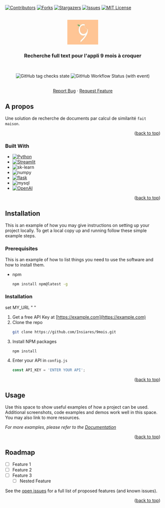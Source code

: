 <a name="readme-top"></a>




<!-- PROJECT SHIELDS -->
<!--
*** I'm using markdown "reference style" links for readability.
*** Reference links are enclosed in brackets [ ] instead of parentheses ( ).
*** See the bottom of this document for the declaration of the reference variables
*** for contributors-url, forks-url, etc. This is an optional, concise syntax you may use.
*** https://www.markdownguide.org/basic-syntax/#reference-style-links
-->
[![Contributors][contributors-shield]][contributors-url]
[![Forks][forks-shield]][forks-url]
[![Stargazers][stars-shield]][stars-url]
[![Issues][issues-shield]][issues-url]
[![MIT License][license-shield]][license-url]



<!-- PROJECT LOGO -->
<br />
<div align="center">
  <a href="https://github.com/Insiares/9mois">
    <img src="./9mois.jpg" alt="Logo" width="100" height="80">
  </a>

<h3 align="center">Recherche full text pour l'appli 9 mois à croquer</h3>
<br />

![GitHub tag checks state](https://img.shields.io/github/checks-status/Insiares/9mois/master)
![GitHub Workflow Status (with event)](https://img.shields.io/github/actions/workflow/status/Insiares/9mois/workflow.yml)

  <p align="center">
    <br />
    <a href="https://github.com/Insiares/9mois/issues">Report Bug</a>
    ·
    <a href="https://github.com/Insiares/9mois/issues">Request Feature</a>
  </p>
</div>






<!-- ABOUT THE PROJECT -->
## A propos


Une solution de recherche de documents par calcul de similarité `fait maison`.

<p align="right">(<a href="#readme-top">back to top</a>)</p>



### Built With

* [![Python][Python-shield]][Python-url]
* [![Streamlit][Streamlit-shield]][Streamlit-url]
* ![sk-learn][scikit-shield]
* ![numpy][NumPy]
* [![flask][flask-shield]][flask-url]
* ![mysql][mysql-shield]
* [![OpenAI][GPT-shield]][GPT-url]

<p align="right">(<a href="#readme-top">back to top</a>)</p>



<!-- GETTING STARTED -->
## Installation

This is an example of how you may give instructions on setting up your project locally.
To get a local copy up and running follow these simple example steps.

### Prerequisites

This is an example of how to list things you need to use the software and how to install them.
* npm
  ```sh
  npm install npm@latest -g
  ```

### Installation
set MY_URL " " 
1. Get a free API Key at [https://example.com](https://example.com)
2. Clone the repo
   ```sh
   git clone https://github.com/Insiares/9mois.git
   ```
3. Install NPM packages
   ```sh
   npm install
   ```
4. Enter your API in `config.js`
   ```js
   const API_KEY = 'ENTER YOUR API';
   ```

<p align="right">(<a href="#readme-top">back to top</a>)</p>



<!-- USAGE EXAMPLES -->
## Usage

Use this space to show useful examples of how a project can be used. Additional screenshots, code examples and demos work well in this space. You may also link to more resources.

_For more examples, please refer to the [Documentation](https://example.com)_

<p align="right">(<a href="#readme-top">back to top</a>)</p>



<!-- ROADMAP -->
## Roadmap

- [ ] Feature 1
- [ ] Feature 2
- [ ] Feature 3
    - [ ] Nested Feature

See the [open issues](https://github.com/Insiares/9mois/issues) for a full list of proposed features (and known issues).

<p align="right">(<a href="#readme-top">back to top</a>)</p>



<!-- MARKDOWN LINKS & IMAGES -->
<!-- https://www.markdownguide.org/basic-syntax/#reference-style-links -->
[GPT-shield]:https://img.shields.io/badge/chatGPT-74aa9c?logo=openai&logoColor=white
[GPT-url]:https://openai.com/
[Python-shield]:https://img.shields.io/badge/python-3670A0?style=for-the-badge&logo=python&logoColor=ffdd54
[Python-url]:https://www.python.org/
[Streamlit-shield]:https://static.streamlit.io/badges/streamlit_badge_black_white.svg
[Streamlit-url]:https://streamlit.io/
[flask-shield]:https://img.shields.io/badge/Flask-000000?style=for-the-badge&logo=flask&logoColor=white
[mysql-shield]:https://img.shields.io/badge/MySQL-00000F?style=for-the-badge&logo=mysql&logoColor=white
[scikit-shield]:https://img.shields.io/badge/scikit--learn-%23F7931E.svg?style=for-the-badge&logo=scikit-learn&logoColor=white
[NumPy]:https://img.shields.io/badge/numpy-%23013243.svg?style=for-the-badge&logo=numpy&logoColor=white
[flask-url]: https://flask.palletsprojects.com/en/3.0.x/
[contributors-shield]: https://img.shields.io/github/contributors/Insiares/9mois.svg?style=for-the-badge
[contributors-url]: https://github.com/Insiares/9mois/graphs/contributors
[forks-shield]: https://img.shields.io/github/forks/Insiares/9mois.svg?style=for-the-badge
[forks-url]: https://github.com/Insiares/9mois/network/members
[stars-shield]: https://img.shields.io/github/stars/Insiares/9mois.svg?style=for-the-badge
[stars-url]: https://github.com/Insiares/9mois/stargazers
[issues-shield]: https://img.shields.io/github/issues/Insiares/9mois.svg?style=for-the-badge
[issues-url]: https://github.com/Insiares/9mois/issues
[license-shield]: https://img.shields.io/github/license/Insiares/9mois.svg?style=for-the-badge
[license-url]: https://github.com/Insiares/9mois/blob/master/LICENSE.txt
[linkedin-shield]: https://img.shields.io/badge/-LinkedIn-black.svg?style=for-the-badge&logo=linkedin&colorB=555
[linkedin-url]: https://linkedin.com/in/linkedin_username
[product-screenshot]: images/screenshot.png
[Next.js]: https://img.shields.io/badge/next.js-000000?style=for-the-badge&logo=nextdotjs&logoColor=white
[Next-url]: https://nextjs.org/
[React.js]: https://img.shields.io/badge/React-20232A?style=for-the-badge&logo=react&logoColor=61DAFB
[React-url]: https://reactjs.org/
[Vue.js]: https://img.shields.io/badge/Vue.js-35495E?style=for-the-badge&logo=vuedotjs&logoColor=4FC08D
[Vue-url]: https://vuejs.org/
[Angular.io]: https://img.shields.io/badge/Angular-DD0031?style=for-the-badge&logo=angular&logoColor=white
[Angular-url]: https://angular.io/
[Svelte.dev]: https://img.shields.io/badge/Svelte-4A4A55?style=for-the-badge&logo=svelte&logoColor=FF3E00
[Svelte-url]: https://svelte.dev/
[Laravel.com]: https://img.shields.io/badge/Laravel-FF2D20?style=for-the-badge&logo=laravel&logoColor=white
[Laravel-url]: https://laravel.com
[Bootstrap.com]: https://img.shields.io/badge/Bootstrap-563D7C?style=for-the-badge&logo=bootstrap&logoColor=white
[Bootstrap-url]: https://getbootstrap.com
[JQuery.com]: https://img.shields.io/badge/jQuery-0769AD?style=for-the-badge&logo=jquery&logoColor=white
[JQuery-url]: https://jquery.com 
